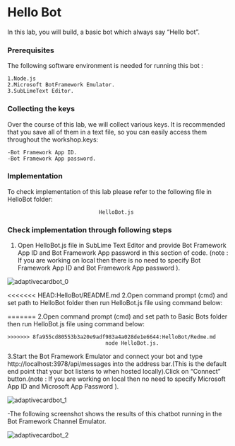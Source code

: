 
# Hello Bot

In this lab, you will build, a basic bot which always say “Hello bot”.

### Prerequisites
The following software environment is needed for running this bot :

```
1.Node.js
2.Microsoft BotFramework Emulator.
3.SubLimeText Editor.
```

### Collecting the keys

Over the course of this lab, we will collect various keys. It is recommended that you save all of them in a text file, so you can easily access them throughout the workshop.keys:

```
-Bot Framework App ID.
-Bot Framework App password.
```


### Implementation

To check implementation of this lab please refer to the following file in HelloBot folder:

```
                             HelloBot.js
```

### Check implementation through following steps

1. Open HelloBot.js file in SubLime Text Editor and provide Bot Framework App ID and Bot Framework App password in this section of code. (note : If you are working on local then there is no need to specify Bot Framework App ID and Bot Framework App password  ).

![adaptivecardbot_0](https://user-images.githubusercontent.com/31923904/39425015-f9250e9c-4c96-11e8-9636-f53ed8cc1a82.jpg)

<<<<<<< HEAD:HelloBot/README.md
2.Open command prompt (cmd) and set path to HelloBot folder then run HelloBot.js file using command below:

=======
2.Open command prompt (cmd) and set path to Basic Bots folder then run HelloBot.js file using command below:
```
>>>>>>> 8fa955cd80553b3a20e9adf983a4a028de1e6644:HelloBot/Redme.md
                               node HelloBot.js.
```
3.Start the Bot Framework Emulator and connect your bot and type http://localhost:3978/api/messages into the address bar.(This is the default end point that your bot listens to when hosted locally).Click on “Connect” button.(note : If you are working on local then no need to specify Microsoft App ID and Microsoft App Password ).
  
![adaptivecardbot_1](https://user-images.githubusercontent.com/31923904/39425391-db580692-4c98-11e8-9da8-5d5fc5fb4db4.jpg)

  -The following screenshot shows the results of this chatbot running in the Bot Framework Channel Emulator.

![adaptivecardbot_2](https://user-images.githubusercontent.com/31923904/39425418-01b55d80-4c99-11e8-9cec-93df3904a292.jpg)
                                    







